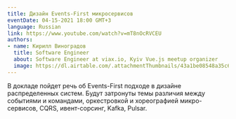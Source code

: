 ```yaml
---
title: Дизайн Events-First микросервисов
eventDate: 04-15-2021 18:00 GMT+3
language: Russian
link: https://www.youtube.com/watch?v=mT8nOcRVCEU
authors:
- name: Кирилл Виноградов
  title: Software Engineer
  about: Software Engineer at viax.io, Kyiv Vue.js meetup organizer
  image: https://dl.airtable.com/.attachmentThumbnails/43a1be08548a35c65eacb29096ee8afb/de8e51ad
---
```


В докладе пойдет речь об Events-First подходе в дизайне распределенных систем. Будут затронуты темы различия между событиями и командами, оркестровкой и хореографией микро-сервисов, CQRS, ивент-сорсинг, Kafka, Pulsar.
